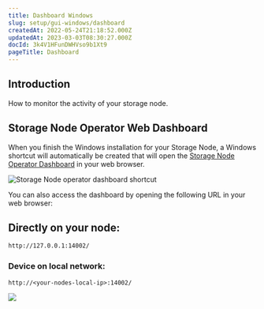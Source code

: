 ```yaml
---
title: Dashboard Windows
slug: setup/gui-windows/dashboard
createdAt: 2022-05-24T21:18:52.000Z
updatedAt: 2023-03-03T08:30:27.000Z
docId: 3k4V1HFunDWHVso9b1Xt9
pageTitle: Dashboard
---
```


## Introduction

How to monitor the activity of your storage node.

## Storage Node Operator Web Dashboard

When you finish the Windows installation for your Storage Node, a Windows shortcut will automatically be created that will open the [Storage Node Operator Dashboard](https://storj.io/blog/2019/09/introducing-the-storage-node-operator-dashboard/) in your web browser.

![Storage Node operator dashboard shortcut](https://archbee-image-uploads.s3.amazonaws.com/kv3plx2xmXcUGcVl4Lttj/it9buKyErECErUKJsgp0K_pasted-image-0.png)

You can also access the dashboard by opening the following URL in your web browser:

## Directly on your node:

```bash
http://127.0.0.1:14002/
```

### Device on local network:

```Text
http://<your-nodes-local-ip>:14002/
```

![](https://archbee-image-uploads.s3.amazonaws.com/kv3plx2xmXcUGcVl4Lttj/bzDqQXIjDew3HgO7XD1ly_image.png)

